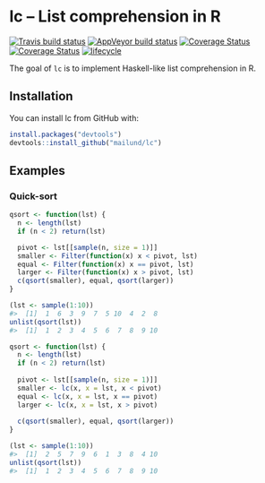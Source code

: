 
<!-- README.md is generated from README.Rmd. Please edit that file -->

# lc – List comprehension in R

[![Travis build
status](https://travis-ci.org/mailund/lc.svg?branch=master)](https://travis-ci.org/mailund/lc)
[![AppVeyor build
status](https://ci.appveyor.com/api/projects/status/wsopc251n1jpj40j/branch/master?svg=true)](https://ci.appveyor.com/project/mailund/lc/branch/master)
[![Coverage
Status](https://img.shields.io/codecov/c/github/mailund/lc/master.svg)](https://codecov.io/github/mailund/lc?branch=master)
[![Coverage
Status](https://coveralls.io/repos/github/mailund/lc/badge.svg?branch=master)](https://coveralls.io/github/mailund/lc?branch=master)
[![lifecycle](https://img.shields.io/badge/lifecycle-maturing-blue.svg)](https://www.tidyverse.org/lifecycle/#maturing)

The goal of `lc` is to implement Haskell-like list comprehension in R.

## Installation

You can install lc from GitHub with:

``` r
install.packages("devtools")
devtools::install_github("mailund/lc")
```

## Examples

### Quick-sort

``` r
qsort <- function(lst) {
  n <- length(lst)
  if (n < 2) return(lst)

  pivot <- lst[[sample(n, size = 1)]]
  smaller <- Filter(function(x) x < pivot, lst)
  equal <- Filter(function(x) x == pivot, lst)
  larger <- Filter(function(x) x > pivot, lst)
  c(qsort(smaller), equal, qsort(larger))
}

(lst <- sample(1:10))
#>  [1]  1  6  3  9  7  5 10  4  2  8
unlist(qsort(lst))
#>  [1]  1  2  3  4  5  6  7  8  9 10
```

``` r
qsort <- function(lst) {
  n <- length(lst)
  if (n < 2) return(lst)
  
  pivot <- lst[[sample(n, size = 1)]]
  smaller <- lc(x, x = lst, x < pivot)
  equal <- lc(x, x = lst, x == pivot)
  larger <- lc(x, x = lst, x > pivot)
  
  c(qsort(smaller), equal, qsort(larger))
}

(lst <- sample(1:10))
#>  [1]  2  5  7  9  6  1  3  8  4 10
unlist(qsort(lst))
#>  [1]  1  2  3  4  5  6  7  8  9 10
```
